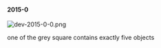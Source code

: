 #### 2015-0
![dev-2015-0-0.png](https://github.com/lil-lab/nlvr/raw/master/nlvr/dev/images/0/dev-2015-0-0.png "dev-2015-0-0.png")

one of the grey square contains exactly five objects